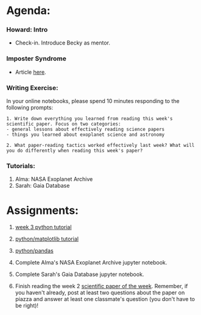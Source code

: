 # Agenda:

### Howard: Intro
- Check-in. Introduce Becky as mentor. 
### Imposter Syndrome 
- Article [here](https://www.quickanddirtytips.com/health-fitness/medical-conditions/what-is-impostor-syndrome).
### Writing Exercise: 
In your online notebooks, please spend 10 minutes responding to the following prompts:

    1. Write down everything you learned from reading this week's scientific paper. Focus on two categories: 
    - general lessons about effectively reading science papers
    - things you learned about exoplanet science and astronomy
    
    2. What paper-reading tactics worked effectively last week? What will you do differently when reading this week's paper?
    
### Tutorials:
1. Alma: NASA Exoplanet Archive
2. Sarah: Gaia Database

# Assignments:

1. [week 3 python tutorial](http://swcarpentry.github.io/python-novice-gapminder/)

2. [python/matplotlib tutorial](https://matplotlib.org/users/pyplot_tutorial.html)

3. [python/pandas](http://pandas.pydata.org/pandas-docs/stable/10min.html)

4. Complete Alma's NASA Exoplanet Archive jupyter notebook.

5. Complete Sarah's Gaia Database jupyter notebook.

6. Finish reading the week 2 [scientific paper of the week](https://arxiv.org/pdf/1404.2960.pdf). Remember, if you haven't already, post at least two questions about the paper on piazza and answer at least one classmate's question (you don't have to be right)!
